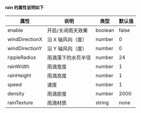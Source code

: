 #### rain 的属性说明如下

| 属性           | 说明               | 类型    | 默认值 |
| -------------- | ------------------ | ------- | ------ |
| enable         | 开启/关闭雨天效果  | boolean | false  |
| windDirectionX | 沿 X 轴风向（度）  | number  | 0      |
| windDirectionY | 沿 Y 轴风向（度）  | number  | 0      |
| rippleRadius   | 雨滴落下的水花半径 | number  | 24     |
| rainWidth      | 雨滴宽度           | number  | 1      |
| rainHeight     | 雨滴高度           | number  | 1      |
| speed          | 速度               | number  | 1      |
| density        | 雨滴密度           | number  | 2000   |
| rainTexture    | 雨滴材质           | string  | none   |
